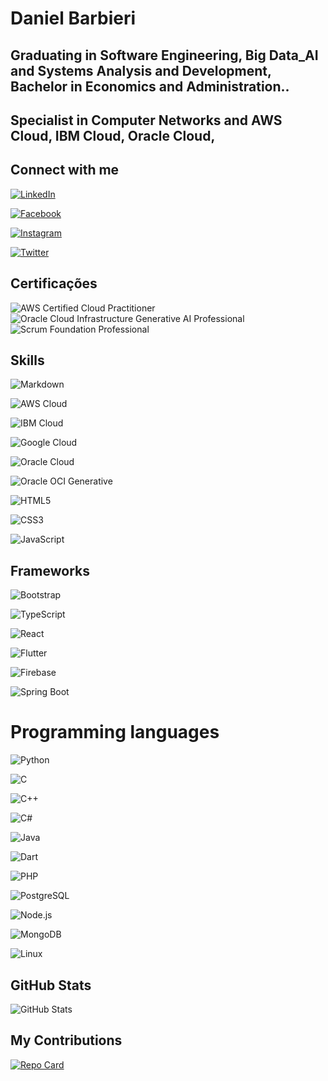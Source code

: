 # Daniel Barbieri
## Graduating in Software Engineering, Big Data_AI and Systems Analysis and Development, Bachelor in Economics and Administration..
## Specialist in Computer Networks and AWS Cloud, IBM Cloud, Oracle Cloud,

## Connect with me

[![LinkedIn](https://img.shields.io/badge/LinkedIn-000?style=for-the-badge&logo=linkedin&logoColor=0E76A8)](https://www.linkedin.com/in/daniel-barbieri-4990462a/)

[![Facebook](https://img.shields.io/badge/Facebook-000?style=for-the-badge&logo=facebook)](https://www.facebook.com/dibarbieri/)

[![Instagram](https://img.shields.io/badge/Instagram-000?style=for-the-badge&logo=instagram)](https://www.instagram.com/danielbarbieri21/)

[![Twitter](https://img.shields.io/badge/Twitter-000?style=for-the-badge&logo=twitter)](https://twitter.com/dibarbieri21)

## Certificações

![AWS Certified Cloud Practitioner](https://img.shields.io/badge/AWS_Cloud_Practitioner-232F3E?style=for-the-badge&logo=amazonaws&logoColor=white)  
![Oracle Cloud Infrastructure Generative AI Professional](https://img.shields.io/badge/OCI_Generative_AI_Professional-F80000?style=for-the-badge&logo=oracle&logoColor=white)  
![Scrum Foundation Professional](https://img.shields.io/badge/Scrum_Foundation_Professional-009FDA?style=for-the-badge&logo=scrumalliance&logoColor=white)  






## Skills

![Markdown](https://img.shields.io/badge/Markdown-000?style=for-the-badge&logo=markdown)

![AWS Cloud](https://img.shields.io/badge/AWS%20Cloud-000?style=for-the-badge&logo=amazon-aws)

![IBM Cloud](https://img.shields.io/badge/IBM%20Cloud-000?style=for-the-badge&logo=ibmcloud)

![Google Cloud](https://img.shields.io/badge/Google_Cloud-000?style=for-the-badge&logo=googlecloud&logoColor=white)  

![Oracle Cloud](https://img.shields.io/badge/Oracle%20Cloud-000?style=for-the-badge&logo=oracle)

![Oracle OCI Generative](https://img.shields.io/badge/Oracle%20OCI-000?style=for-the-badge&logo=oracle)

![HTML5](https://img.shields.io/badge/HTML5-000?style=for-the-badge&logo=html5)

![CSS3](https://img.shields.io/badge/CSS3-000?style=for-the-badge&logo=css3&logoColor=264CE4)

![JavaScript](https://img.shields.io/badge/JavaScript-000?style=for-the-badge&logo=javascript)

## Frameworks

![Bootstrap](https://img.shields.io/badge/Bootstrap-000?style=for-the-badge&logo=bootstrap)

![TypeScript](https://img.shields.io/badge/TypeScript-000?style=for-the-badge&logo=typescript)

![React](https://img.shields.io/badge/React-000?style=for-the-badge&logo=react)

![Flutter](https://img.shields.io/badge/Flutter-02569B?style=for-the-badge&logo=flutter&logoColor=white)  

![Firebase](https://img.shields.io/badge/Firebase-000?style=for-the-badge&logo=firebase)

![Spring Boot](https://img.shields.io/badge/Spring_Boot-6DB33F?style=for-the-badge&logo=spring-boot&logoColor=white)  





# Programming languages
![Python](https://img.shields.io/badge/Python-000?style=for-the-badge&logo=python)

![C](https://img.shields.io/badge/C-000?style=for-the-badge&logo=c)

![C++](https://img.shields.io/badge/C%2B%2B-000?style=for-the-badge&logo=c%2B%2B&logoColor=00599C)

![C#](https://img.shields.io/badge/C%23-000?style=for-the-badge&logo=c-sharp&logoColor=823085)

![Java](https://img.shields.io/badge/Java-000?style=for-the-badge&logo=java)

![Dart](https://img.shields.io/badge/Dart-000?style=for-the-badge&logo=dart&logoColor=white)  

![PHP](https://img.shields.io/badge/PHP-000?style=for-the-badge&logo=php)

![PostgreSQL](https://img.shields.io/badge/PostgreSQL%2B-000000?style=for-the-badge&logo=postgresql)

![Node.js](https://img.shields.io/badge/Node.js-000?style=for-the-badge&logo=node.js)

![MongoDB](https://img.shields.io/badge/MongoDB-000?style=for-the-badge&logo=mongodb)

![Linux](https://img.shields.io/badge/Linux-FCC624?style=for-the-badge&logo=linux&logoColor=black)  







## GitHub Stats
![GitHub Stats](https://github-readme-stats.vercel.app/api?username=DanielBarbieri21&theme=transparent&bg_color=000&border_color=30A3DC&show_icons=true&icon_color=30A3DC&title_color=E94D5F&text_color=FFF)

## My Contributions
[![Repo Card](https://github-readme-stats.vercel.app/api/pin/?username=DanielBarbieri21&repo=dio-lab-open-source&bg_color=000&border_color=30A3DC&show_icons=true&icon_color=30A3DC&title_color=E94D5F&text_color=FFF)](https://github.com/DanielBarbieri21/dio-lab-open-source)

